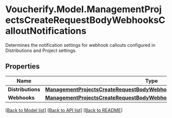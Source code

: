 # Voucherify.Model.ManagementProjectsCreateRequestBodyWebhooksCalloutNotifications
Determines the notification settings for webhook callouts configured in Distributions and Project settings.

## Properties

Name | Type | Description | Notes
------------ | ------------- | ------------- | -------------
**Distributions** | [**ManagementProjectsCreateRequestBodyWebhooksCalloutNotificationsDistributions**](ManagementProjectsCreateRequestBodyWebhooksCalloutNotificationsDistributions.md) |  | [optional] 
**Webhooks** | [**ManagementProjectsCreateRequestBodyWebhooksCalloutNotificationsWebhooks**](ManagementProjectsCreateRequestBodyWebhooksCalloutNotificationsWebhooks.md) |  | [optional] 

[[Back to Model list]](../README.md#documentation-for-models) [[Back to API list]](../README.md#documentation-for-api-endpoints) [[Back to README]](../README.md)

